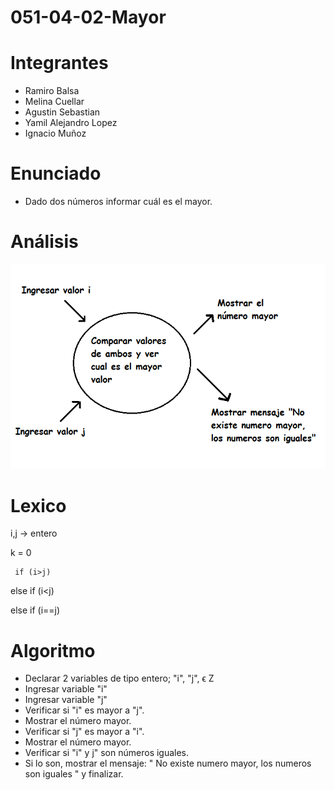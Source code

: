 # 051-04-02-Mayor


# Integrantes
* Ramiro Balsa
* Melina Cuellar
* Agustin Sebastian
* Yamil Alejandro Lopez
* Ignacio Muñoz


# Enunciado
* Dado dos números informar cuál es el mayor.


# Análisis

![Mayor](mayor.png)


# Lexico

   i,j -> entero
  
   k = 0
	 
	 if (i>j)
   
   else if (i<j)
   
   else if (i==j)


# Algoritmo
* Declarar 2 variables de tipo entero; "i", "j", ϵ Z
* Ingresar variable "i"
* Ingresar variable "j"
* Verificar si "i" es mayor a "j".
* Mostrar el número mayor.
* Verificar si "j" es mayor a "i". 
* Mostrar el número mayor.
* Verificar si "i" y j" son números iguales.
* Si lo son, mostrar el mensaje: " No existe numero mayor, los numeros son iguales " y finalizar.








